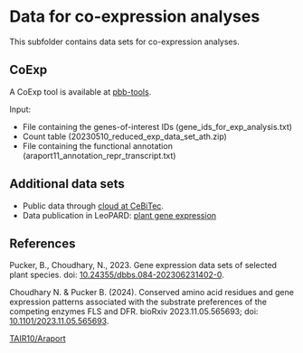 # Data for co-expression analyses
This subfolder contains data sets for co-expression analyses.

## CoExp ##
A CoExp tool is available at [pbb-tools](https://pbb-tools.de/CoExp/).

Input:
- File containing the genes-of-interest IDs (gene_ids_for_exp_analysis.txt)
- Count table (20230510_reduced_exp_data_set_ath.zip)
- File containing the functional annotation (araport11_annotation_repr_transcript.txt)


## Additional data sets ##
- Public data through [cloud at CeBiTec](https://docs.cebitec.uni-bielefeld.de/s/g6r5qgJfzNPSsp8).
- Data publication in LeoPARD: [plant gene expression](https://doi.org/10.24355/dbbs.084-202306231402-0)


## References ##

Pucker, B., Choudhary, N., 2023. Gene expression data sets of selected plant species. doi: [10.24355/dbbs.084-202306231402-0](https://doi.org/10.24355/dbbs.084-202306231402-0).

Choudhary N. & Pucker B. (2024). Conserved amino acid residues and gene expression patterns associated with the substrate preferences of the competing enzymes FLS and DFR. bioRxiv 2023.11.05.565693; doi: [10.1101/2023.11.05.565693](https://doi.org/10.1101/2023.11.05.565693).

[TAIR10/Araport](https://www.arabidopsis.org/portals/genAnnotation/gene_structural_annotation/genome_annotation.jsp)
